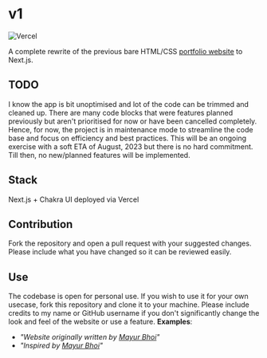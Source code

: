 # v1

![Vercel](https://therealsujitk-vercel-badge.vercel.app/?app=portfolio-v2-plum-two)

A complete rewrite of the previous bare HTML/CSS [portfolio website](https://old.mayurbhoi.com) to Next.js.

## TODO
I know the app is bit unoptimised and lot of the code can be trimmed and cleaned up. There are many code blocks that were features planned previously but aren't prioritised for now or have been cancelled completely. Hence, for now, the project is in maintenance mode to streamline the code base and focus on efficiency and best practices. This will be an ongoing exercise with a soft ETA of August, 2023 but there is no hard commitment. Till then, no new/planned features will be implemented.

## Stack

Next.js + Chakra UI deployed via Vercel

## Contribution

Fork the repository and open a pull request with your suggested changes. Please include what you have changed so it can be reviewed easily.

## Use

The codebase is open for personal use. If you wish to use it for your own usecase, fork this repository and clone it to your machine. Please include credits to my name or GitHub username if you don't significantly change the look and feel of the website or use a feature.
**Examples**:
- _"Website originally written by [Mayur Bhoi](https://mayur.wtf)"_
- _"Inspired by [Mayur Bhoi](https://mayur.wtf)"_
